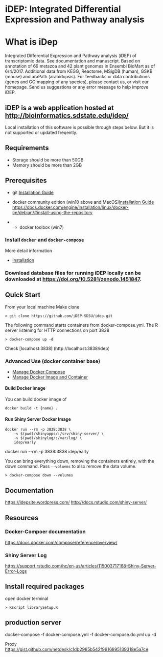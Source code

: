 # iDEP: Integrated Differential Expression and Pathway analysis



# What is iDep

Integrated Differential Expression and Pathway analysis (iDEP) of transcriptomic data. See documentation and manuscript. Based on annotation of 69 metazoa and 42 plant genomes in Ensembl BioMart as of 6/4/2017. Additional data from KEGG, Reactome, MSigDB (human), GSKB (mouse) and araPath (arabidopsis). For feedbacks or data contributions (genes and GO mapping of any species), please contact us, or visit our homepage. Send us suggestions or any error message to help improve iDEP.

## iDEP is a web application hosted at http://bioinformatics.sdstate.edu/idep/ 
Local installation of this software is possible through steps below. But it is not supported or updated freqently. 

## Requirements
+ Storage should be more than 50GB
+ Memory should be more than 2GB



## Prerequisites

+ git [Installation Guide](https://gist.github.com/derhuerst/1b15ff4652a867391f03)

+ docker community edition (win10 above and MacOS)[Installation Guide]()
https://docs.docker.com/engine/installation/linux/docker-ce/debian/#install-using-the-repository

+ + docker toolbox (win7)


### Install `docker` and `docker-compose`

More detail information

+ [Installation](https://github.com/iDEP-SDSU/idep/wiki/Install-Docker-and-Docker-Compose)

### Download database files for running iDEP locally can be downloaded at https://doi.org/10.5281/zenodo.1451847.
## Quick Start

From your local machine Make clone

```
> git clone https://github.com/iDEP-SDSU/idep.git
```

The following command starts containers from docker-compose.yml. The R server listening for HTTP connections on port 3838

```
> docker-compose up -d
```

Check [localhost:3838] (http://localhost:3838/idep)


### Advanced Use (docker container base)

+ [Manage Docker Compose]()
+ [Manage Docker Image and Container]()

#### Build Docker image

You can build docker image of

```
docker build -t {name} .
```

#### Run Shiny Server Docker Image

```
docker run --rm -p 3838:3838 \
    -v $(pwd)/shinyapps/:/srv/shiny-server/ \
    -v $(pwd)/shinylog/:/var/log/ \
    idep/early
```

docker run --rm -p 3838:3838 idep/early


You can bring everything down, removing the containers entirely, with the down command. Pass `--voluems` to also remove the data volume.

```
> docker-compose down --volumes
```


## Documentation
https://idepsite.wordpress.com/
http://docs.rstudio.com/shiny-server/


## Resources
### Docker-Compoer documentation
https://docs.docker.com/compose/reference/overview/

### Shiny Server Log
https://support.rstudio.com/hc/en-us/articles/115003717168-Shiny-Server-Error-Logs

## Install required packages

open docker terminal
```
> Rscript librarySetup.R
```

## production server
docker-compose -f docker-compose.yml -f docker-compose.do.yml up -d


Proxy
https://gist.github.com/netdesk/c1db2985b542f9916995139318e5a7ce
